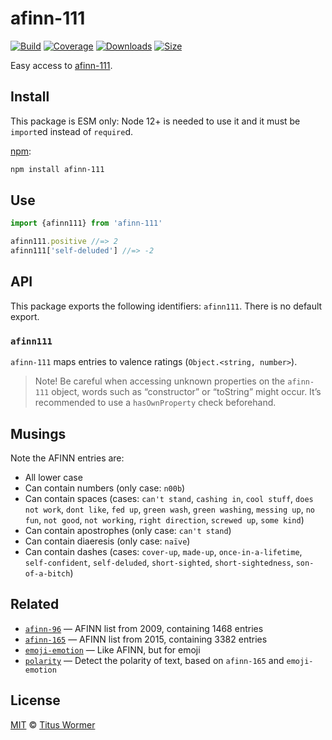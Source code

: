 # afinn-111

[![Build][build-badge]][build]
[![Coverage][coverage-badge]][coverage]
[![Downloads][downloads-badge]][downloads]
[![Size][size-badge]][size]

Easy access to [afinn-111][afinn111].

## Install

This package is ESM only: Node 12+ is needed to use it and it must be `import`ed
instead of `require`d.

[npm][]:

```sh
npm install afinn-111
```

## Use

```js
import {afinn111} from 'afinn-111'

afinn111.positive //=> 2
afinn111['self-deluded'] //=> -2
```

## API

This package exports the following identifiers: `afinn111`.
There is no default export.

### `afinn111`

`afinn-111` maps entries to valence ratings (`Object.<string, number>`).

> Note!
> Be careful when accessing unknown properties on the `afinn-111` object, words
> such as “constructor” or “toString” might occur.
> It’s recommended to use a `hasOwnProperty` check beforehand.

## Musings

Note the AFINN entries are:

*   All lower case
*   Can contain numbers (only case: `n00b`)
*   Can contain spaces (cases: `can't stand`, `cashing in`,
    `cool stuff`, `does not work`, `dont like`, `fed up`, `green wash`,
    `green washing`, `messing up`, `no fun`, `not good`, `not working`,
    `right direction`, `screwed up`, `some kind`)
*   Can contain apostrophes (only case: `can't stand`)
*   Can contain diaeresis (only case: `naïve`)
*   Can contain dashes (cases: `cover-up`, `made-up`,
    `once-in-a-lifetime`, `self-confident`, `self-deluded`,
    `short-sighted`, `short-sightedness`, `son-of-a-bitch`)

## Related

*   [`afinn-96`](https://github.com/words/afinn-96)
    — AFINN list from 2009, containing 1468 entries
*   [`afinn-165`](https://github.com/words/afinn-165)
    — AFINN list from 2015, containing 3382 entries
*   [`emoji-emotion`](https://github.com/words/emoji-emotion)
    — Like AFINN, but for emoji
*   [`polarity`](https://github.com/words/polarity)
    — Detect the polarity of text, based on `afinn-165` and `emoji-emotion`

## License

[MIT][license] © [Titus Wormer][author]

<!-- Definitions -->

[build-badge]: https://github.com/words/afinn-111/workflows/main/badge.svg

[build]: https://github.com/words/afinn-111/actions

[coverage-badge]: https://img.shields.io/codecov/c/github/words/afinn-111.svg

[coverage]: https://codecov.io/github/words/afinn-111

[downloads-badge]: https://img.shields.io/npm/dm/afinn-111.svg

[downloads]: https://www.npmjs.com/package/afinn-111

[size-badge]: https://img.shields.io/bundlephobia/minzip/afinn-111.svg

[size]: https://bundlephobia.com/result?p=afinn-111

[npm]: https://docs.npmjs.com/cli/install

[license]: license

[author]: https://wooorm.com

[afinn111]: https://www2.imm.dtu.dk/pubdb/views/publication_details.php?id=6010
